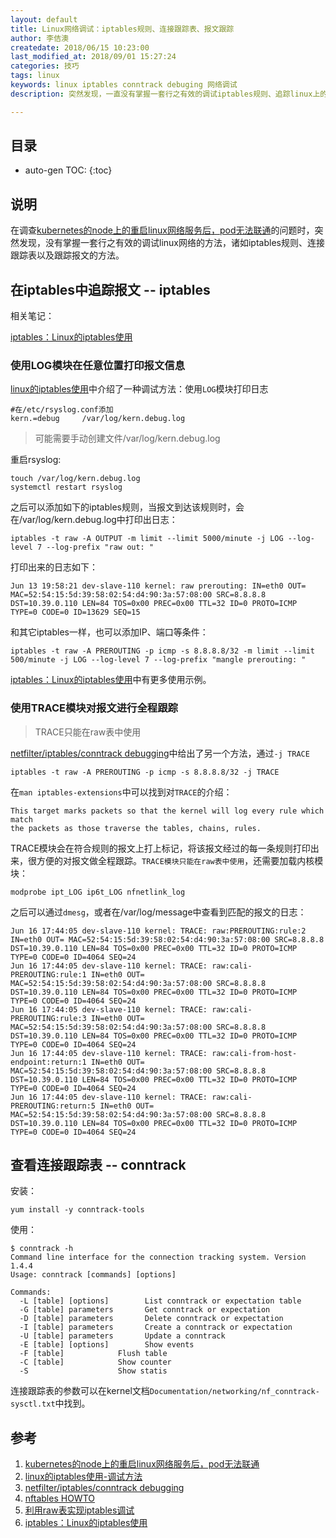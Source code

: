 ```yaml
---
layout: default
title: Linux网络调试：iptables规则、连接跟踪表、报文跟踪
author: 李佶澳
createdate: 2018/06/15 10:23:00
last_modified_at: 2018/09/01 15:27:24
categories: 技巧
tags: linux
keywords: linux iptables conntrack debuging 网络调试
description: 突然发现，一直没有掌握一套行之有效的调试iptables规则、追踪linux上的连接、报文的方法

---
```


## 目录
* auto-gen TOC:
{:toc}

## 说明

在调查[kubernetes的node上的重启linux网络服务后，pod无法联通][1]的问题时，突然发现，没有掌握一套行之有效的调试linux网络的方法，诸如iptables规则、连接跟踪表以及跟踪报文的方法。

## 在iptables中追踪报文 -- iptables

相关笔记：

[iptables：Linux的iptables使用](https://www.lijiaocn.com/%E6%8A%80%E5%B7%A7/2014/04/16/linux-net-iptables.html#%E7%94%A8log%E6%A8%A1%E5%9D%97%E5%9C%A8%E4%BB%BB%E6%84%8F%E4%BD%8D%E7%BD%AE%E6%89%93%E5%8D%B0%E6%8A%A5%E6%96%87)

### 使用LOG模块在任意位置打印报文信息 

[linux的iptables使用][2]中介绍了一种调试方法：使用`LOG`模块打印日志

	#在/etc/rsyslog.conf添加
	kern.=debug     /var/log/kern.debug.log

>可能需要手动创建文件/var/log/kern.debug.log

重启rsyslog:

	touch /var/log/kern.debug.log
	systemctl restart rsyslog

之后可以添加如下的iptables规则，当报文到达该规则时，会在/var/log/kern.debug.log中打印出日志：

	iptables -t raw -A OUTPUT -m limit --limit 5000/minute -j LOG --log-level 7 --log-prefix "raw out: "

打印出来的日志如下：

	Jun 13 19:58:21 dev-slave-110 kernel: raw prerouting: IN=eth0 OUT= MAC=52:54:15:5d:39:58:02:54:d4:90:3a:57:08:00 SRC=8.8.8.8 DST=10.39.0.110 LEN=84 TOS=0x00 PREC=0x00 TTL=32 ID=0 PROTO=ICMP TYPE=0 CODE=0 ID=13629 SEQ=15

和其它iptables一样，也可以添加IP、端口等条件：

	iptables -t raw -A PREROUTING -p icmp -s 8.8.8.8/32 -m limit --limit 500/minute -j LOG --log-level 7 --log-prefix "mangle prerouting: "

[iptables：Linux的iptables使用][6]中有更多使用示例。

### 使用TRACE模块对报文进行全程跟踪

>TRACE只能在raw表中使用

[netfilter/iptables/conntrack debugging][3]中给出了另一个方法，通过`-j TRACE`

	iptables -t raw -A PREROUTING -p icmp -s 8.8.8.8/32 -j TRACE

在`man iptables-extensions`中可以找到对`TRACE`的介绍：

	This target marks packets so that the kernel will log every rule which match
	the packets as those traverse the tables, chains, rules.

TRACE模块会在符合规则的报文上打上标记，将该报文经过的每一条规则打印出来，很方便的对报文做全程跟踪。`TRACE模块只能在raw表中使用`，还需要加载内核模块：

	modprobe ipt_LOG ip6t_LOG nfnetlink_log

之后可以通过`dmesg`，或者在/var/log/message中查看到匹配的报文的日志：

	Jun 16 17:44:05 dev-slave-110 kernel: TRACE: raw:PREROUTING:rule:2 IN=eth0 OUT= MAC=52:54:15:5d:39:58:02:54:d4:90:3a:57:08:00 SRC=8.8.8.8 DST=10.39.0.110 LEN=84 TOS=0x00 PREC=0x00 TTL=32 ID=0 PROTO=ICMP TYPE=0 CODE=0 ID=4064 SEQ=24
	Jun 16 17:44:05 dev-slave-110 kernel: TRACE: raw:cali-PREROUTING:rule:1 IN=eth0 OUT= MAC=52:54:15:5d:39:58:02:54:d4:90:3a:57:08:00 SRC=8.8.8.8 DST=10.39.0.110 LEN=84 TOS=0x00 PREC=0x00 TTL=32 ID=0 PROTO=ICMP TYPE=0 CODE=0 ID=4064 SEQ=24
	Jun 16 17:44:05 dev-slave-110 kernel: TRACE: raw:cali-PREROUTING:rule:3 IN=eth0 OUT= MAC=52:54:15:5d:39:58:02:54:d4:90:3a:57:08:00 SRC=8.8.8.8 DST=10.39.0.110 LEN=84 TOS=0x00 PREC=0x00 TTL=32 ID=0 PROTO=ICMP TYPE=0 CODE=0 ID=4064 SEQ=24
	Jun 16 17:44:05 dev-slave-110 kernel: TRACE: raw:cali-from-host-endpoint:return:1 IN=eth0 OUT= MAC=52:54:15:5d:39:58:02:54:d4:90:3a:57:08:00 SRC=8.8.8.8 DST=10.39.0.110 LEN=84 TOS=0x00 PREC=0x00 TTL=32 ID=0 PROTO=ICMP TYPE=0 CODE=0 ID=4064 SEQ=24
	Jun 16 17:44:05 dev-slave-110 kernel: TRACE: raw:cali-PREROUTING:return:5 IN=eth0 OUT= MAC=52:54:15:5d:39:58:02:54:d4:90:3a:57:08:00 SRC=8.8.8.8 DST=10.39.0.110 LEN=84 TOS=0x00 PREC=0x00 TTL=32 ID=0 PROTO=ICMP TYPE=0 CODE=0 ID=4064 SEQ=24

## 查看连接跟踪表 -- conntrack

安装：

	yum install -y conntrack-tools

使用：

	$ conntrack -h
	Command line interface for the connection tracking system. Version 1.4.4
	Usage: conntrack [commands] [options]
	
	Commands:
	  -L [table] [options]        List conntrack or expectation table
	  -G [table] parameters       Get conntrack or expectation
	  -D [table] parameters       Delete conntrack or expectation
	  -I [table] parameters       Create a conntrack or expectation
	  -U [table] parameters       Update a conntrack
	  -E [table] [options]        Show events
	  -F [table]            Flush table
	  -C [table]            Show counter
	  -S                    Show statis

连接跟踪表的参数可以在kernel文档`Documentation/networking/nf_conntrack-sysctl.txt`中找到。

## 参考

1. [kubernetes的node上的重启linux网络服务后，pod无法联通][1]
2. [linux的iptables使用-调试方法][2]
3. [netfilter/iptables/conntrack debugging][3]
4. [nftables HOWTO][4]
5. [利用raw表实现iptables调试][5]
6. [iptables：Linux的iptables使用][6]

[1]: http://www.lijiaocn.com/%E9%97%AE%E9%A2%98/2018/06/12/Kubernetes-network-restart-not-avalible.html "kubernetes的node上的重启linux网络服务后，pod无法联通" 
[2]: http://www.lijiaocn.com/%E6%8A%80%E5%B7%A7/2014/04/16/linux-net-iptables.html#%E8%B0%83%E8%AF%95%E6%96%B9%E6%B3%95 "linux的iptables使用-调试方法"
[3]: https://strlen.de/talks/nfdebug.pdf "netfilter/iptables/conntrack debugging"
[4]: https://wiki.nftables.org/wiki-nftables/index.php/Main_Page "nftables HOWTO"
[5]: http://www.360doc.com/content/14/1009/11/2633_415482198.shtml "利用raw表实现iptables调试"
[6]: https://www.lijiaocn.com/%E6%8A%80%E5%B7%A7/2014/04/16/linux-net-iptables.html#%E7%94%A8log%E6%A8%A1%E5%9D%97%E5%9C%A8%E4%BB%BB%E6%84%8F%E4%BD%8D%E7%BD%AE%E6%89%93%E5%8D%B0%E6%8A%A5%E6%96%87 "iptables：Linux的iptables使用"
